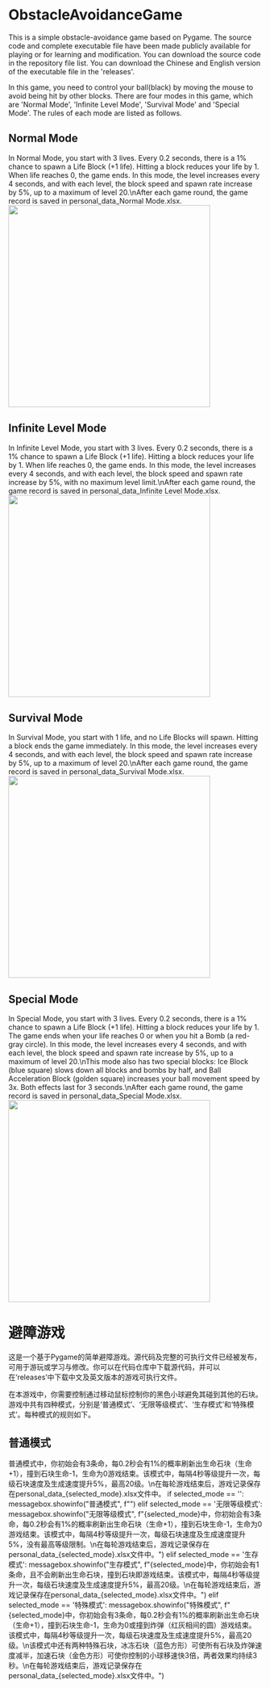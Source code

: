 # ObstacleAvoidanceGame

This is a simple obstacle-avoidance game based on Pygame. The source code and complete executable file have been made publicly available for playing or for learning and modification. You can download the source code in the repository file list. You can download the Chinese and English version of the executable file in the 'releases'.

In this game, you need to control your ball(black) by moving the mouse to avoid being hit by other blocks. There are four modes in this game, which are 'Normal Mode', 'Infinite Level Mode', 'Survival Mode' and 'Special Mode'. The rules of each mode are listed as follows.

## Normal Mode
In Normal Mode, you start with 3 lives. Every 0.2 seconds, there is a 1% chance to spawn a Life Block (+1 life). Hitting a block reduces your life by 1. When life reaches 0, the game ends. In this mode, the level increases every 4 seconds, and with each level, the block speed and spawn rate increase by 5%, up to a maximum of level 20.\nAfter each game round, the game record is saved in personal_data_Normal Mode.xlsx.
<img src="https://github.com/user-attachments/assets/204c5da5-71a7-47ab-8cf0-79bfc3a6404a" height="400" />

## Infinite Level Mode
In Infinite Level Mode, you start with 3 lives. Every 0.2 seconds, there is a 1% chance to spawn a Life Block (+1 life). Hitting a block reduces your life by 1. When life reaches 0, the game ends. In this mode, the level increases every 4 seconds, and with each level, the block speed and spawn rate increase by 5%, with no maximum level limit.\nAfter each game round, the game record is saved in personal_data_Infinite Level Mode.xlsx.
<img src="https://github.com/user-attachments/assets/3907b000-94f7-4e7a-9768-954f4f4f279b" height="400" />

## Survival Mode
In Survival Mode, you start with 1 life, and no Life Blocks will spawn. Hitting a block ends the game immediately. In this mode, the level increases every 4 seconds, and with each level, the block speed and spawn rate increase by 5%, up to a maximum of level 20.\nAfter each game round, the game record is saved in personal_data_Survival Mode.xlsx.
<img src="https://github.com/user-attachments/assets/a3c08b95-5ab8-4fb6-a25a-34e49a81c916" height="400" />

## Special Mode
In Special Mode, you start with 3 lives. Every 0.2 seconds, there is a 1% chance to spawn a Life Block (+1 life). Hitting a block reduces your life by 1. The game ends when your life reaches 0 or when you hit a Bomb (a red-gray circle). In this mode, the level increases every 4 seconds, and with each level, the block speed and spawn rate increase by 5%, up to a maximum of level 20.\nThis mode also has two special blocks: Ice Block (blue square) slows down all blocks and bombs by half, and Ball Acceleration Block (golden square) increases your ball movement speed by 3x. Both effects last for 3 seconds.\nAfter each game round, the game record is saved in personal_data_Special Mode.xlsx.
<img src="https://github.com/user-attachments/assets/60b22ec0-bc11-4a4d-bc56-d1fef19e3041" height="400" />


# 避障游戏

这是一个基于Pygame的简单避障游戏。源代码及完整的可执行文件已经被发布，可用于游玩或学习与修改。你可以在代码仓库中下载源代码，并可以在‘releases’中下载中文及英文版本的游戏可执行文件。

在本游戏中，你需要控制通过移动鼠标控制你的黑色小球避免其碰到其他的石块。游戏中共有四种模式，分别是‘普通模式’、‘无限等级模式’、‘生存模式’和‘特殊模式’。每种模式的规则如下。

## 普通模式
普通模式中，你初始会有3条命，每0.2秒会有1%的概率刷新出生命石块（生命+1），撞到石块生命-1，生命为0游戏结束。该模式中，每隔4秒等级提升一次，每级石块速度及生成速度提升5%，最高20级。\n在每轮游戏结束后，游戏记录保存在personal_data_{selected_mode}.xlsx文件中。
        if selected_mode == '':
            messagebox.showinfo("普通模式", f"")
        elif selected_mode == '无限等级模式':
            messagebox.showinfo("无限等级模式", f"{selected_mode}中，你初始会有3条命，每0.2秒会有1%的概率刷新出生命石块（生命+1），撞到石块生命-1，生命为0游戏结束。该模式中，每隔4秒等级提升一次，每级石块速度及生成速度提升5%，没有最高等级限制。\n在每轮游戏结束后，游戏记录保存在personal_data_{selected_mode}.xlsx文件中。")
        elif selected_mode == '生存模式':
            messagebox.showinfo("生存模式", f"{selected_mode}中，你初始会有1条命，且不会刷新出生命石块，撞到石块即游戏结束。该模式中，每隔4秒等级提升一次，每级石块速度及生成速度提升5%，最高20级。\n在每轮游戏结束后，游戏记录保存在personal_data_{selected_mode}.xlsx文件中。")
        elif selected_mode == '特殊模式':
            messagebox.showinfo("特殊模式", f"{selected_mode}中，你初始会有3条命，每0.2秒会有1%的概率刷新出生命石块（生命+1），撞到石块生命-1，生命为0或撞到炸弹（红灰相间的圆）游戏结束。该模式中，每隔4秒等级提升一次，每级石块速度及生成速度提升5%，最高20级。\n该模式中还有两种特殊石块，冰冻石块（蓝色方形）可使所有石块及炸弹速度减半，加速石块（金色方形）可使你控制的小球移速快3倍，两者效果均持续3秒。\n在每轮游戏结束后，游戏记录保存在personal_data_{selected_mode}.xlsx文件中。")
